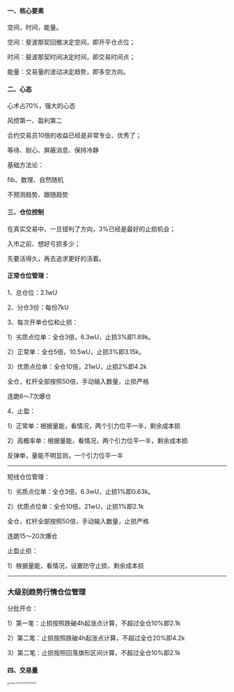 #### 一、核心要素

空间，时间，能量。

空间：斐波那契回撤决定空间，即开平仓点位；

时间：斐波那契时间决定时间，即交易时间点；

能量：交易量的波动决定趋势，即多空方向。

#### 二、心态

心术占70%，强大的心态

风控第一、盈利第二

合约交易员10倍的收益已经是非常专业、优秀了；

等待、耐心、屏蔽消息、保持冷静



基础方法论：

fib、数理、自然随机

不预测趋势、跟随趋势







#### 三、仓位控制

在真实交易中，一旦错判了方向，3%已经是最好的止损机会；

入市之前、想好亏损多少；

先要活得久，再去追求更好的活着。



#### 正常仓位管理：

1、总仓位：2.1wU

2、分仓3份：每份7kU

3、每次开单仓位和止损：

1）劣质点位单：全仓3倍，6.3wU，止损3%即1.89k。

2）正常单：全仓5倍，10.5wU，止损3%即3.15k。

3）优质点位单：全仓10倍，21wU，止损2%即4.2k

全仓，杠杆全部按照50倍，手动输入数量，止损严格

连跪6～7次爆仓

4、止盈：

1）正常单：根据量能，看情况，两个引力位平一半，剩余成本损

2）高概率单：根据量能，看情况，两个引力位平一半，剩余成本损

反弹单，量能不明显则，一个引力位平一半



-------

短线仓位管理：

1）劣质点位单：全仓3倍，6.3wU，止损1%即0.63k。

2）优质点位单：全仓10倍，21wU，止损1%即2.1k

全仓，杠杆全部按照50倍，手动输入数量，止损严格

连跪15～20次爆仓

止盈止损：

1）根据量能，看情况，设置防守止损，剩余成本损



---

### 大级别趋势行情仓位管理

分批开仓：

1）第一笔：止损按照跌破4h起涨点计算，不超过全仓10%即2.1k

2）第二笔：止损按照跌破4h起涨点计算，不超过全仓20%即4.2k

3）第二笔：止损按照回落旗形区间计算，不超过全仓10%即2.1k



#### 四、交易量

<img src="/Users/xhx/Library/Application Support/typora-user-images/image-20240313154824205.png" alt="image-20240313154824205" style="zoom:33%;" />